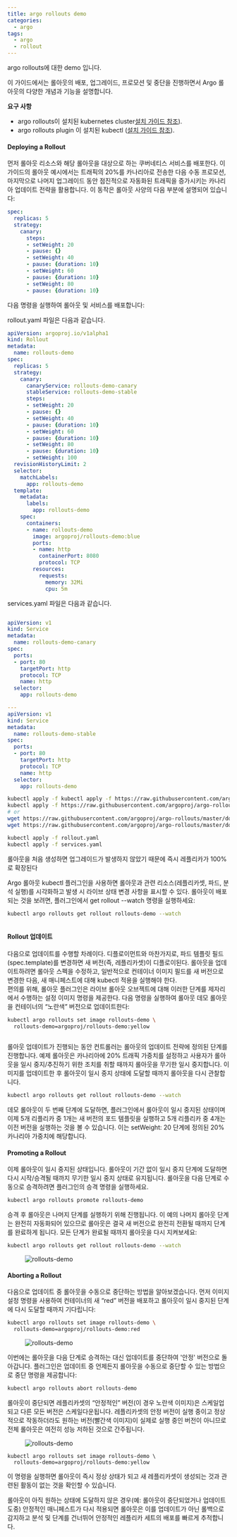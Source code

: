```yaml
---
title: argo rollouts demo
categories:
  - argo
tags:
  - argo
  - rollout
---
```


argo rollouts에 대한  demo 입니다.  

이 가이드에서는 롤아웃의 배포, 업그레이드, 프로모션 및 중단을 진행하면서 Argo 롤아웃의 다양한 개념과 기능을 설명합니다.  

**요구 사항**
- argo rollouts이 설치된 kubernetes cluster[설치 가이드 참조](https://argo-rollouts.readthedocs.io/en/stable/installation/#controller-installation)).
- argo rollouts plugin 이 설치된 kubectl ([설치 가이드 참조](https://argo-rollouts.readthedocs.io/en/stable/installation/#kubectl-plugin-installation)).


#### Deploying a Rollout  
먼저 롤아웃 리소스와 해당 롤아웃을 대상으로 하는 쿠버네티스 서비스를 배포한다. 이 가이드의 롤아웃 예시에서는 트래픽의 20%를 카나리아로 전송한 다음 수동 프로모션, 마지막으로 나머지 업그레이드 동안 점진적으로 자동화된 트래픽을 증가시키는 카나리아 업데이트 전략을 활용합니다. 이 동작은 롤아웃 사양의 다음 부분에 설명되어 있습니다:  

```yaml
spec:
  replicas: 5
  strategy:
    canary:
      steps:
      - setWeight: 20
      - pause: {}
      - setWeight: 40
      - pause: {duration: 10}
      - setWeight: 60
      - pause: {duration: 10}
      - setWeight: 80
      - pause: {duration: 10}
```

다음 명령을 실행하여  롤아웃 및 서비스를 배포합니다:  

rollout.yaml 파일은 다음과 같습니다.  

```yaml
apiVersion: argoproj.io/v1alpha1
kind: Rollout
metadata:
  name: rollouts-demo
spec:
  replicas: 5
  strategy:
    canary:
      canaryService: rollouts-demo-canary
      stableService: rollouts-demo-stable
      steps:
      - setWeight: 20
      - pause: {}
      - setWeight: 40
      - pause: {duration: 10}
      - setWeight: 60
      - pause: {duration: 10}
      - setWeight: 80
      - pause: {duration: 10}
      - setWeight: 100
  revisionHistoryLimit: 2
  selector:
    matchLabels:
      app: rollouts-demo
  template:
    metadata:
      labels:
        app: rollouts-demo
    spec:
      containers:
      - name: rollouts-demo
        image: argoproj/rollouts-demo:blue
        ports:
        - name: http
          containerPort: 8080
          protocol: TCP
        resources:
          requests:
            memory: 32Mi
            cpu: 5m
```

services.yaml 파일은 다음과 같습니다.

```yaml

apiVersion: v1
kind: Service
metadata:
  name: rollouts-demo-canary
spec:
  ports:
  - port: 80
    targetPort: http
    protocol: TCP
    name: http
  selector:
    app: rollouts-demo

---
apiVersion: v1
kind: Service
metadata:
  name: rollouts-demo-stable
spec:
  ports:
  - port: 80
    targetPort: http
    protocol: TCP
    name: http
  selector:
    app: rollouts-demo
```

```bash
kubectl apply -f kubectl apply -f https://raw.githubusercontent.com/argoproj/argo-rollouts/master/docs/getting-started/nginx/rollout.yaml
kubectl apply -f https://raw.githubusercontent.com/argoproj/argo-rollouts/master/docs/getting-started/nginx/services.yaml
# or
wget https://raw.githubusercontent.com/argoproj/argo-rollouts/master/docs/getting-started/nginx/rollout.yaml
wget https://raw.githubusercontent.com/argoproj/argo-rollouts/master/docs/getting-started/nginx/services.yaml

kubectl apply -f rollout.yaml
kubectl apply -f services.yaml
```

롤아웃을 처음 생성하면 업그레이드가 발생하지 않았기 때문에 즉시 레플리카가 100%로 확장된다

Argo 롤아웃 kubectl 플러그인을 사용하면 롤아웃과 관련 리소스(레플리카셋, 파드, 분석 실행)를 시각화하고 발생 시 라이브 상태 변경 사항을 표시할 수 있다. 롤아웃이 배포되는 것을 보려면, 플러그인에서 get rollout --watch 명령을 실행하세요:

```bash
kubectl argo rollouts get rollout rollouts-demo --watch
```

<figure style="width: 100%" class="align-center">
  <img src="{{ site.url }}{{ site.baseurl }}/assets/images/argo/10-deploy-initial-rollouts-demo.png" alt="">
  <figcaption></figcaption>
</figure>  

#### Rollout 업데이트
다음으로 업데이트를 수행할 차례이다. 디플로이먼트와 마찬가지로, 파드 템플릿 필드(spec.template)를 변경하면 새 버전(즉, 레플리카셋)이 디플로이된다. 롤아웃을 업데이트하려면 롤아웃 스펙을 수정하고, 일반적으로 컨테이너 이미지 필드를 새 버전으로 변경한 다음, 새 매니페스트에 대해 kubectl 적용을 실행해야 한다.  
편의를 위해, 롤아웃 플러그인은 라이브 롤아웃 오브젝트에 대해 이러한 단계를 제자리에서 수행하는 설정 이미지 명령을 제공한다. 다음 명령을 실행하여 롤아웃 데모 롤아웃을 컨테이너의 “노란색” 버전으로 업데이트한다:  

```bash
kubectl argo rollouts set image rollouts-demo \
  rollouts-demo=argoproj/rollouts-demo:yellow
```

<figure style="width: 100%" class="align-center">
  <img src="{{ site.url }}{{ site.baseurl }}/assets/images/argo/11-update-rollouts.png" alt="">
  <figcaption></figcaption>
</figure>  


롤아웃 업데이트가 진행되는 동안 컨트롤러는 롤아웃의 업데이트 전략에 정의된 단계를 진행합니다. 예제 롤아웃은 카나리아에 20% 트래픽 가중치를 설정하고 사용자가 롤아웃을 일시 중지/추진하기 위한 조치를 취할 때까지 롤아웃을 무기한 일시 중지합니다. 이미지를 업데이트한 후 롤아웃이 일시 중지 상태에 도달할 때까지 롤아웃을 다시 관찰합니다.

```bash
kubectl argo rollouts get rollout rollouts-demo --watch
```

데모 롤아웃이 두 번째 단계에 도달하면, 플러그인에서 롤아웃이 일시 중지된 상태이며 이제 5개 리플리카 중 1개는 새 버전의 포드 템플릿을 실행하고 5개 리플리카 중 4개는 이전 버전을 실행하는 것을 볼 수 있습니다. 이는 setWeight: 20 단계에 정의된 20% 카나리아 가중치에 해당합니다.

#### Promoting a Rollout

이제 롤아웃이 일시 중지된 상태입니다. 롤아웃이 기간 없이 일시 중지 단계에 도달하면 다시 시작/승격될 때까지 무기한 일시 중지 상태로 유지됩니다. 롤아웃을 다음 단계로 수동으로 승격하려면 플러그인의 승격 명령을 실행하세요.

```bash
kubectl argo rollouts promote rollouts-demo
```
승격 후 롤아웃은 나머지 단계를 실행하기 위해 진행됩니다. 이 예의 나머지 롤아웃 단계는 완전히 자동화되어 있으므로 롤아웃은 결국 새 버전으로 완전히 전환될 때까지 단계를 완료하게 됩니다. 모든 단계가 완료될 때까지 롤아웃을 다시 지켜보세요:

```bash
kubectl argo rollouts get rollout rollouts-demo --watch
```

<figure style="width: 100%" class="align-center">
  <img src="{{ site.url }}{{ site.baseurl }}/assets/images/argo/12-prompting-rollouts-demo.png" alt="rollouts-demo">
  <figcaption></figcaption>
</figure>  

#### Aborting a Rollout

다음으로 업데이트 중 롤아웃을 수동으로 중단하는 방법을 알아보겠습니다. 먼저 이미지 설정 명령을 사용하여 컨테이너의 새 “red” 버전을 배포하고 롤아웃이 일시 중지된 단계에 다시 도달할 때까지 기다립니다:

```bash
kubectl argo rollouts set image rollouts-demo \
  rollouts-demo=argoproj/rollouts-demo:red
```

<figure style="width: 100%" class="align-center">
  <img src="{{ site.url }}{{ site.baseurl }}/assets/images/argo/12-abort-rollouts-demo.png" alt="rollouts-demo">
  <figcaption></figcaption>
</figure> 

이번에는 롤아웃을 다음 단계로 승격하는 대신 업데이트를 중단하여 '안정' 버전으로 돌아갑니다. 플러그인은 업데이트 중 언제든지 롤아웃을 수동으로 중단할 수 있는 방법으로 중단 명령을 제공합니다:

```bash
kubectl argo rollouts abort rollouts-demo
```
롤아웃이 중단되면 레플리카셋의 “안정적인” 버전(이 경우 노란색 이미지)은 스케일업되고 다른 모든 버전은 스케일다운됩니다. 레플리카셋의 안정 버전이 실행 중이고 정상적으로 작동하더라도 원하는 버전(빨간색 이미지)이 실제로 실행 중인 버전이 아니므로 전체 롤아웃은 여전히 성능 저하된 것으로 간주됩니다.


<figure style="width: 100%" class="align-center">
  <img src="{{ site.url }}{{ site.baseurl }}/assets/images/argo/13-stable-rollouts-demo.png" alt="rollouts-demo">
  <figcaption></figcaption>
</figure> 

```
kubectl argo rollouts set image rollouts-demo \
  rollouts-demo=argoproj/rollouts-demo:yellow
```
이 명령을 실행하면 롤아웃이 즉시 정상 상태가 되고 새 레플리카셋이 생성되는 것과 관련된 활동이 없는 것을 확인할 수 있습니다.

롤아웃이 아직 원하는 상태에 도달하지 않은 경우(예: 롤아웃이 중단되었거나 업데이트 도중) 안정적인 매니페스트가 다시 적용되면 롤아웃은 이를 업데이트가 아닌 롤백으로 감지하고 분석 및 단계를 건너뛰어 안정적인 레플리카 세트의 배포를 빠르게 추적합니다.

